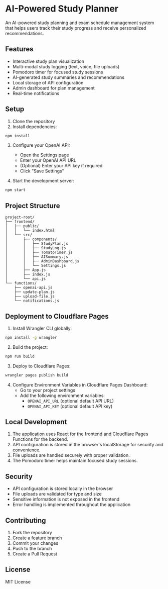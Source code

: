 # AI-Powered Study Planner

An AI-powered study planning and exam schedule management system that helps users track their study progress and receive personalized recommendations.

## Features

- Interactive study plan visualization
- Multi-modal study logging (text, voice, file uploads)
- Pomodoro timer for focused study sessions
- AI-generated study summaries and recommendations
- Local storage of API configuration
- Admin dashboard for plan management
- Real-time notifications

## Setup

1. Clone the repository
2. Install dependencies:
```bash
npm install
```

3. Configure your OpenAI API:
   - Open the Settings page
   - Enter your OpenAI API URL
   - (Optional) Enter your API key if required
   - Click "Save Settings"

4. Start the development server:
```bash
npm start
```

## Project Structure

```
project-root/
├── frontend/
│   ├── public/
│   │   └── index.html
│   └── src/
│       ├── components/
│       │   ├── StudyPlan.js
│       │   ├── StudyLog.js
│       │   ├── TomatoTimer.js
│       │   ├── AISummary.js
│       │   ├── AdminDashboard.js
│       │   └── Settings.js
│       ├── App.js
│       ├── index.js
│       └── api.js
└── functions/
    ├── openai-api.js
    ├── update-plan.js
    ├── upload-file.js
    └── notifications.js
```

## Deployment to Cloudflare Pages

1. Install Wrangler CLI globally:
```bash
npm install -g wrangler
```

2. Build the project:
```bash
npm run build
```

3. Deploy to Cloudflare Pages:
```bash
wrangler pages publish build
```

4. Configure Environment Variables in Cloudflare Pages Dashboard:
   - Go to your project settings
   - Add the following environment variables:
     * `OPENAI_API_URL` (optional default API URL)
     * `OPENAI_API_KEY` (optional default API key)

## Local Development

1. The application uses React for the frontend and Cloudflare Pages Functions for the backend.
2. API configuration is stored in the browser's localStorage for security and convenience.
3. File uploads are handled securely with proper validation.
4. The Pomodoro timer helps maintain focused study sessions.

## Security

- API configuration is stored locally in the browser
- File uploads are validated for type and size
- Sensitive information is not exposed in the frontend
- Error handling is implemented throughout the application

## Contributing

1. Fork the repository
2. Create a feature branch
3. Commit your changes
4. Push to the branch
5. Create a Pull Request

## License

MIT License